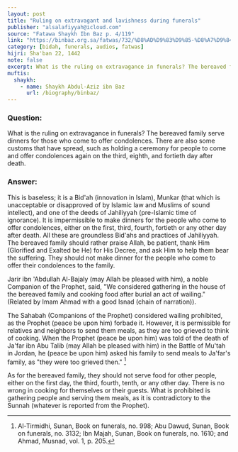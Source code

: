 ```yaml
---
layout: post
title: "Ruling on extravagant and lavishness during funerals"
publisher: "alsalafiyyah@icloud.com"
source: "Fatawa Shaykh Ibn Baz p. 4/119"
link: "https://binbaz.org.sa/fatwas/732/%D8%AD%D9%83%D9%85-%D8%A7%D9%84%D8%A8%D8%B0%D8%AE-%D9%88%D8%A7%D9%84%D8%A7%D8%B3%D8%B1%D8%A7%D9%81-%D9%81%D9%8A-%D8%A7%D9%84%D8%B9%D8%B2%D8%A7%D8%A1"
category: [bidah, funerals, audios, fatwas]
hijri: Sha'ban 22, 1442
note: false
excerpt: What is the ruling on extravagance in funerals? The bereaved family serve dinners for those who come to offer condolences. There are also some customs that have spread, such as holding a ceremony for people to come and offer condolences again on the third, eighth, and fortieth day after death.
muftis:
  shaykh: 
    - name: Shaykh Abdul-Aziz ibn Baz
      url: /biography/binbaz/
---
```


### Question: 
What is the ruling on extravagance in funerals? The bereaved family serve dinners for those who come to offer condolences. There are also some customs that have spread, such as holding a ceremony for people to come and offer condolences again on the third, eighth, and fortieth day after death.

### Answer: 
This is baseless; it is a Bid'ah (innovation in Islam), Munkar (that which is unacceptable or disapproved of by Islamic law and Muslims of sound intellect), and one of the deeds of Jahiliyyah (pre-Islamic time of ignorance). It is impermissible to make dinners for the people who come to offer condolences, either on the first, third, fourth, fortieth or any other day after death. All these are groundless Bid'ahs and practices of Jahiliyyah. The bereaved family should rather praise Allah, be patient, thank Him (Glorified and Exalted be He) for His Decree, and ask Him to help them bear the suffering. They should not make dinner for the people who come to offer their condolences to the family.

Jarir ibn 'Abdullah Al-Bajaly (may Allah be pleased with him), a noble Companion of the Prophet, said, "We considered gathering in the house of the bereaved family and cooking food after burial an act of wailing." (Related by Imam Ahmad with a good Isnad (chain of narration)).

The Sahabah (Companions of the Prophet) considered wailing prohibited, as the Prophet (peace be upon him) forbade it. However, it is permissible for relatives and neighbors to send them meals, as they are too grieved to think of cooking. When the Prophet (peace be upon him) was told of the death of Ja'far ibn Abu Talib (may Allah be pleased with him) in the Battle of Mu'tah in Jordan, he (peace be upon him) asked his family to send meals to Ja'far's family, as "they were too grieved then." [^1]

As for the bereaved family, they should not serve food for other people, either on the first day, the third, fourth, tenth, or any other day. There is no wrong in cooking for themselves or their guests. What is prohibited is gathering people and serving them meals, as it is contradictory to the Sunnah (whatever is reported from the Prophet).

[^1]: Al-Tirmidhi, Sunan, Book on funerals, no. 998; Abu Dawud, Sunan, Book on funerals, no. 3132; Ibn Majah, Sunan, Book on funerals, no. 1610; and Ahmad, Musnad, vol. 1, p. 205.
